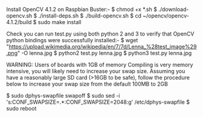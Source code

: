 Install OpenCV 4.1.2 on Raspbian Buster:-
$ chmod +x *.sh
$ ./download-opencv.sh
$ ./install-deps.sh
$ ./build-opencv.sh
$ cd ~/opencv/opencv-4.1.2/build
$ sudo make install

Check you can run test.py using both python 2 and 3 to verify that OpenCV python bindings were successfully installed:-
$ wget "https://upload.wikimedia.org/wikipedia/en/7/7d/Lenna_%28test_image%29.png" -O lenna.jpg
$ python2 test.py lenna.jpg
$ python3 test.py lenna.jpg


WARNING: Users of boards with 1GB of memory
Compiling is very memory intensive, you will likely need to increase your swap size. Assuming you have a reasonably large SD card (>16GB to be safe), follow the procedure below to increase your swap size from the default 100MB to 2GB

$ sudo dphys-swapfile swapoff
$ sudo sed -i 's:CONF_SWAPSIZE=.*:CONF_SWAPSIZE=2048:g' /etc/dphys-swapfile
$ sudo reboot
